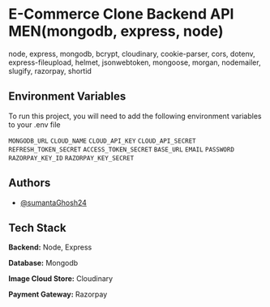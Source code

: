 # E-Commerce Clone Backend API MEN(mongodb, express, node)

node, express, mongodb, bcrypt, cloudinary, cookie-parser, cors, dotenv, express-fileupload, helmet, jsonwebtoken, mongoose, morgan, nodemailer, slugify, razorpay, shortid


## Environment Variables

To run this project, you will need to add the following environment variables to your .env file

`MONGODB_URL`
`CLOUD_NAME`
`CLOUD_API_KEY`
`CLOUD_API_SECRET`
`REFRESH_TOKEN_SECRET`
`ACCESS_TOKEN_SECRET`
`BASE_URL`
`EMAIL`
`PASSWORD`
`RAZORPAY_KEY_ID`
`RAZORPAY_KEY_SECRET`


## Authors

- [@sumantaGhosh24](https://www.github.com/sumantaGhosh24)


## Tech Stack

**Backend:** Node, Express

**Database:** Mongodb

**Image Cloud Store:** Cloudinary

**Payment Gateway:** Razorpay